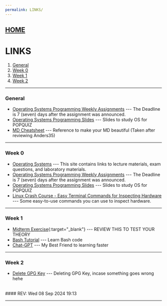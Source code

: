```yaml
---
permalink: LINKS/
---
```


## [HOME](../)

# LINKS

1. [General](#general)
2. [Week 0](#week-0)
3. [Week 1](#week-1)
4. [Week 2](#week-2)

---

### General

* [Operating Systems Programming Weekly Assignments](https://demos.vlsm.org/) ---
  The Deadline is 7 (seven) days after the assignment was announced.
* [Operating Systems Programming Slides](https://docos.vlsm.org/) ---
  Slides to study OS for POPQUIZ
* [MD Cheatsheet](https://github.com/adam-p/markdown-here/wiki/Markdown-Cheatsheet) --- Reference to make your MD beautiful (Taken after reviewing Anders35)

---

### Week 0

* [Operating Systems](https://os.vlsm.org/) ---
  This site contains links to lecture materials, exam questions, and laboratory materials.
* [Operating Systems Programming Weekly Assignments](https://demos.vlsm.org/) ---
  The Deadline is 7 (seven) days after the assignment was announced.
* [Operating Systems Programming Slides](https://docos.vlsm.org/) ---
  Slides to study OS for POPQUIZ
* [Linux Crash Course - Easy Terminal Commands for Inspecting Hardware](https://youtu.be/oGyJr-iUwt8?si=59V2boc0XfmlFekg) ---
Some easy-to-use commands you can use to inspect hardware.

---

### Week 1

* [Midterm Exercise](https://rms46.vlsm.org/2/196.pdf){:target="_blank"} --- REVIEW THIS TO TEST YOUR THEORY
* [Bash Tutorial](https://www.freecodecamp.org/news/bash-scripting-tutorial-linux-shell-script-and-command-line-for-beginners/) --- Learn Bash code
* [Chat-GPT](https://www.chatgpt.com) --- My Best Friend to learning faster

---

### Week 2
* [Delete GPG Key](https://linuxhint.com/delete-gpg-keys-linux/) --- Deleting GPG Key, incase something goes wrong hehe

<br>
#### REV: Wed 08 Sep 2024 19:13
<hr>

